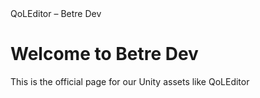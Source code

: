 <html>
  <head>
    QoLEditor – Betre Dev
  </head>
  <body>
    <h1>Welcome to Betre Dev</h1>
    <p>This is the official page for our Unity assets like QoLEditor</p>
  </body>
</html>
